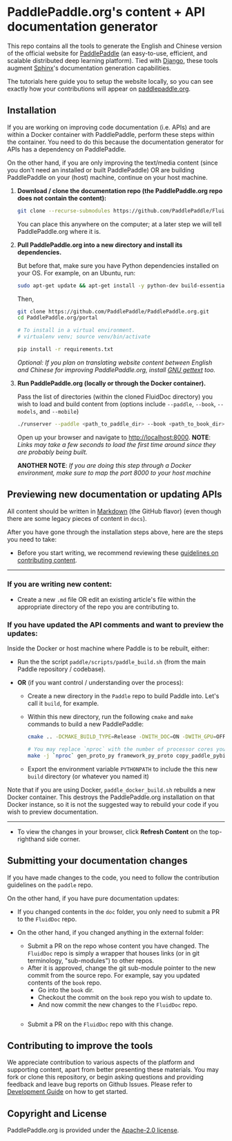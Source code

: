# PaddlePaddle.org's content + API documentation generator

This repo contains all the tools to generate the English and Chinese version of the official website for [PaddlePaddle](https://github.com/PaddlePaddle/Paddle) (an easy-to-use, efficient, and scalable distributed deep learning platform). Tied with [Django](https://www.djangoproject.com/), these tools augment [Sphinx](http://www.sphinx-doc.org/en/master/)'s documentation generation capabilities.

The tutorials here guide you to setup the website locally, so you can see exactly how your contributions will appear on [paddlepaddle.org](http://paddlepaddle.org).


## Installation

If you are working on improving code documentation (i.e. APIs) and are within a Docker container with PaddlePaddle, perform these steps within the container. You need to do this because the documentation generator for APIs has a dependency on PaddlePaddle.

On the other hand, if you are only improving the text/media content (since you don't need an installed or built PaddlePaddle) OR are building PaddlePaddle on your (host) machine, continue on your host machine.


1. **Download / clone the documentation repo (the PaddlePaddle.org repo does not contain the content):**

    ```bash
    git clone --recurse-submodules https://github.com/PaddlePaddle/FluidDoc
    ```

   You can place this anywhere on the computer; at a later step we will tell PaddlePaddle.org where it is.


2. **Pull PaddlePaddle.org into a new directory and install its dependencies.**

    But before that, make sure you have Python dependencies installed on your OS. For example, on an Ubuntu, run:
    ```bash
    sudo apt-get update && apt-get install -y python-dev build-essential
    ```

    Then,
    ```bash
    git clone https://github.com/PaddlePaddle/PaddlePaddle.org.git
    cd PaddlePaddle.org/portal

    # To install in a virtual environment.
    # virtualenv venv; source venv/bin/activate

    pip install -r requirements.txt
    ```

    *Optional: If you plan on translating website content between English and Chinese for improving PaddlePaddle.org, install [GNU gettext](https://www.gnu.org/software/gettext/) too.*


3. **Run PaddlePaddle.org (locally or through the Docker container).**

    Pass the list of directories (within the cloned FluidDoc directory) you wish to load and build content from (options include `--paddle`, `--book`, `--models`, and `--mobile`)

    ```bash
    ./runserver --paddle <path_to_paddle_dir> --book <path_to_book_dir>
    ```

    Open up your browser and navigate to [http://localhost:8000](http://localhost:8000).
    **NOTE**: *Links may take a few seconds to load the first time around since they are probably being built.*

    **ANOTHER NOTE**: *If you are doing this step through a Docker environment, make sure to map the port 8000 to your host machine*


## Previewing new documentation or updating APIs

All content should be written in [Markdown](https://guides.github.com/features/mastering-markdown/) (the GitHub flavor) (even though there are some legacy pieces of content in `docs`).

After you have gone through the installation steps above, here are the steps you need to take:

- Before you start writing, we recommend reviewing these [guidelines on contributing content](https://github.com/PaddlePaddle/PaddlePaddle.org/wiki/Markdown-syntax-guideline).

---


### If you are writing new content:
- Create a new `.md` file OR edit an existing article's file within the appropriate directory of the repo you are contributing to.


### If you have updated the API comments and want to preview the updates:

Inside the Docker or host machine where Paddle is to be rebuilt, either:
-  Run the the script `paddle/scripts/paddle_build.sh` (from the main Paddle repository / codebase).

-  **OR** (if you want control / understanding over the process):
   - Create a new directory in the `Paddle` repo to build Paddle into. Let's call it `build`, for example.
   - Within this new directory, run the following `cmake` and `make` commands to build a new PaddlePaddle:

     ```bash
     cmake .. -DCMAKE_BUILD_TYPE=Release -DWITH_DOC=ON -DWITH_GPU=OFF -DWITH_MKL=OFF -DWITH_FLUID_ONLY=ON

     # You may replace `nproc` with the number of processor cores your system can offer for the build.
     make -j `nproc` gen_proto_py framework_py_proto copy_paddle_pybind paddle_python
     ```

   - Export the environment variable `PYTHONPATH` to include the this new `build` directory (or whatever you named it)


Note that if you are using Docker, `paddle_docker_build.sh` rebuilds a new Docker container. This destroys the PaddlePaddle.org installation on that Docker instance, so it is not the suggested way to rebuild your code if you wish to preview documentation.

---

- To view the changes in your browser, click **Refresh Content** on the top-righthand side corner.


## Submitting your documentation changes

If you have made changes to the code, you need to follow the contribution guidelines on the `paddle` repo.

On the other hand, if you have pure documentation updates:

- If you changed contents in the `doc` folder, you only need to submit a PR to the `FluidDoc` repo.

- On the other hand, if you changed anything in the external folder:
  - Submit a PR on the repo whose content you have changed. The `FluidDoc` repo is simply a wrapper that houses links (or in git terminology, "sub-modules") to other repos.
  - After it is approved, change the git sub-module pointer to the new commit from the source repo. For example, say you updated contents of the `book` repo.
    - Go into the `book` dir.
    - Checkout the commit on the `book` repo you wish to update to.
    - And now commit the new changes to the `FluidDoc` repo.
  ```

  ```

  - Submit a PR on the `FluidDoc` repo with this change.


## Contributing to improve the tools

We appreciate contribution to various aspects of the platform and supporting content, apart from better presenting these materials. You may fork or clone this repository, or begin asking questions and providing feedback and leave bug reports on Github Issues. Please refer to [Development Guide](DEVELOPING.md) on how to get started.


## Copyright and License

PaddlePaddle.org is provided under the [Apache-2.0 license](https://github.com/PaddlePaddle/Paddle/blob/develop/LICENSE).
